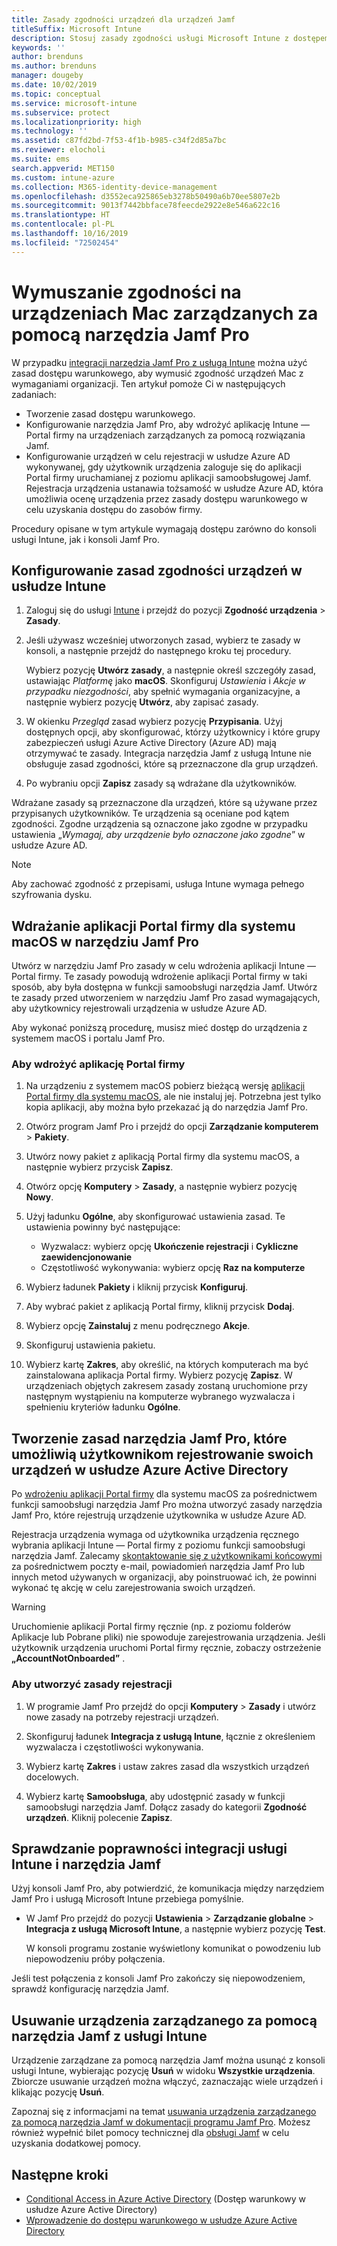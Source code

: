 ```yaml
---
title: Zasady zgodności urządzeń dla urządzeń Jamf
titleSuffix: Microsoft Intune
description: Stosuj zasady zgodności usługi Microsoft Intune z dostępem warunkowym usługi Azure Active Directory, aby pomóc zabezpieczać urządzenia zarządzane przez narzędzie Jamf.
keywords: ''
author: brenduns
ms.author: brenduns
manager: dougeby
ms.date: 10/02/2019
ms.topic: conceptual
ms.service: microsoft-intune
ms.subservice: protect
ms.localizationpriority: high
ms.technology: ''
ms.assetid: c87fd2bd-7f53-4f1b-b985-c34f2d85a7bc
ms.reviewer: elocholi
ms.suite: ems
search.appverid: MET150
ms.custom: intune-azure
ms.collection: M365-identity-device-management
ms.openlocfilehash: d3552eca925865eb3278b50490a6b70ee5807e2b
ms.sourcegitcommit: 9013f7442bbface78feecde2922e8e546a622c16
ms.translationtype: HT
ms.contentlocale: pl-PL
ms.lasthandoff: 10/16/2019
ms.locfileid: "72502454"
---
```

# <a name="enforce-compliance-on-macs-managed-with-jamf-pro"></a>Wymuszanie zgodności na urządzeniach Mac zarządzanych za pomocą narzędzia Jamf Pro

W przypadku [integracji narzędzia Jamf Pro z usługą Intune](conditional-access-integrate-jamf.md) można użyć zasad dostępu warunkowego, aby wymusić zgodność urządzeń Mac z wymaganiami organizacji.  Ten artykuł pomoże Ci w następujących zadaniach:  

- Tworzenie zasad dostępu warunkowego.
- Konfigurowanie narzędzia Jamf Pro, aby wdrożyć aplikację Intune — Portal firmy na urządzeniach zarządzanych za pomocą rozwiązania Jamf.
- Konfigurowanie urządzeń w celu rejestracji w usłudze Azure AD wykonywanej, gdy użytkownik urządzenia zaloguje się do aplikacji Portal firmy uruchamianej z poziomu aplikacji samoobsługowej Jamf. Rejestracja urządzenia ustanawia tożsamość w usłudze Azure AD, która umożliwia ocenę urządzenia przez zasady dostępu warunkowego w celu uzyskania dostępu do zasobów firmy.  
 
Procedury opisane w tym artykule wymagają dostępu zarówno do konsoli usługi Intune, jak i konsoli Jamf Pro.

## <a name="set-up-device-compliance-policies-in-intune"></a>Konfigurowanie zasad zgodności urządzeń w usłudze Intune

1. Zaloguj się do usługi [Intune](https://go.microsoft.com/fwlink/?linkid=2090973) i przejdź do pozycji **Zgodność urządzenia** > **Zasady**. 
2. Jeśli używasz wcześniej utworzonych zasad, wybierz te zasady w konsoli, a następnie przejdź do następnego kroku tej procedury.  
   
   Wybierz pozycję **Utwórz zasady**, a następnie określ szczegóły zasad, ustawiając *Platformę* jako **macOS**. Skonfiguruj *Ustawienia* i *Akcje w przypadku niezgodności*, aby spełnić wymagania organizacyjne, a następnie wybierz pozycję **Utwórz**, aby zapisać zasady.

3. W okienku *Przegląd* zasad wybierz pozycję **Przypisania**. Użyj dostępnych opcji, aby skonfigurować, którzy użytkownicy i które grupy zabezpieczeń usługi Azure Active Directory (Azure AD) mają otrzymywać te zasady. Integracja narzędzia Jamf z usługą Intune nie obsługuje zasad zgodności, które są przeznaczone dla grup urządzeń. 

4. Po wybraniu opcji **Zapisz** zasady są wdrażane dla użytkowników.  

Wdrażane zasady są przeznaczone dla urządzeń, które są używane przez przypisanych użytkowników. Te urządzenia są oceniane pod kątem zgodności. Zgodne urządzenia są oznaczone jako zgodne w przypadku ustawienia „*Wymagaj, aby urządzenie było oznaczone jako zgodne*” w usłudze Azure AD.  

> [!NOTE]
> Aby zachować zgodność z przepisami, usługa Intune wymaga pełnego szyfrowania dysku.

## <a name="deploy-the-company-portal-app-for-macos-in-jamf-pro"></a>Wdrażanie aplikacji Portal firmy dla systemu macOS w narzędziu Jamf Pro

Utwórz w narzędziu Jamf Pro zasady w celu wdrożenia aplikacji Intune — Portal firmy. Te zasady powodują wdrożenie aplikacji Portal firmy w taki sposób, aby była dostępna w funkcji samoobsługi narzędzia Jamf. Utwórz te zasady przed utworzeniem w narzędziu Jamf Pro zasad wymagających, aby użytkownicy rejestrowali urządzenia w usłudze Azure AD.  

Aby wykonać poniższą procedurę, musisz mieć dostęp do urządzenia z systemem macOS i portalu Jamf Pro. 

### <a name="to-deploy-the-company-portal-app"></a>Aby wdrożyć aplikację Portal firmy  

1. Na urządzeniu z systemem macOS pobierz bieżącą wersję [aplikacji Portal firmy dla systemu macOS](https://go.microsoft.com/fwlink/?linkid=862280), ale nie instaluj jej. Potrzebna jest tylko kopia aplikacji, aby można było przekazać ją do narzędzia Jamf Pro.  

2. Otwórz program Jamf Pro i przejdź do opcji **Zarządzanie komputerem** > **Pakiety**.

3. Utwórz nowy pakiet z aplikacją Portal firmy dla systemu macOS, a następnie wybierz przycisk **Zapisz**.

4. Otwórz opcję **Komputery** > **Zasady**, a następnie wybierz pozycję **Nowy**.

5. Użyj ładunku **Ogólne**, aby skonfigurować ustawienia zasad. Te ustawienia powinny być następujące:
   - Wyzwalacz: wybierz opcję **Ukończenie rejestracji** i **Cykliczne zaewidencjonowanie**
   - Częstotliwość wykonywania: wybierz opcję **Raz na komputerze**

6. Wybierz ładunek **Pakiety** i kliknij przycisk **Konfiguruj**.

7. Aby wybrać pakiet z aplikacją Portal firmy, kliknij przycisk **Dodaj**.

8. Wybierz opcję **Zainstaluj** z menu podręcznego **Akcje**.
9. Skonfiguruj ustawienia pakietu.

10. Wybierz kartę **Zakres**, aby określić, na których komputerach ma być zainstalowana aplikacja Portal firmy. Wybierz pozycję **Zapisz**. W urządzeniach objętych zakresem zasady zostaną uruchomione przy następnym wystąpieniu na komputerze wybranego wyzwalacza i spełnieniu kryteriów ładunku **Ogólne**.

## <a name="create-a-policy-in-jamf-pro-to-have-users-register-their-devices-with-azure-active-directory"></a>Tworzenie zasad narzędzia Jamf Pro, które umożliwią użytkownikom rejestrowanie swoich urządzeń w usłudze Azure Active Directory  

Po [wdrożeniu aplikacji Portal firmy](conditional-access-assign-jamf.md#deploy-the-company-portal-app-for-macos-in-jamf-pro) dla systemu macOS za pośrednictwem funkcji samoobsługi narzędzia Jamf Pro można utworzyć zasady narzędzia Jamf Pro, które rejestrują urządzenie użytkownika w usłudze Azure AD. 

Rejestracja urządzenia wymaga od użytkownika urządzenia ręcznego wybrania aplikacji Intune — Portal firmy z poziomu funkcji samoobsługi narzędzia Jamf. Zalecamy [skontaktowanie się z użytkownikami końcowymi](../fundamentals/end-user-educate.md) za pośrednictwem poczty e-mail, powiadomień narzędzia Jamf Pro lub innych metod używanych w organizacji, aby poinstruować ich, że powinni wykonać tę akcję w celu zarejestrowania swoich urządzeń. 

> [!WARNING]
> Uruchomienie aplikacji Portal firmy ręcznie (np. z poziomu folderów Aplikacje lub Pobrane pliki) nie spowoduje zarejestrowania urządzenia. Jeśli użytkownik urządzenia uruchomi Portal firmy ręcznie, zobaczy ostrzeżenie **„AccountNotOnboarded”** .

### <a name="to-create-the-registration-policy"></a>Aby utworzyć zasady rejestracji  

1. W programie Jamf Pro przejdź do opcji **Komputery** > **Zasady** i utwórz nowe zasady na potrzeby rejestracji urządzeń.

2. Skonfiguruj ładunek **Integracja z usługą Intune**, łącznie z określeniem wyzwalacza i częstotliwości wykonywania.

3. Wybierz kartę **Zakres** i ustaw zakres zasad dla wszystkich urządzeń docelowych.

4. Wybierz kartę **Samoobsługa**, aby udostępnić zasady w funkcji samoobsługi narzędzia Jamf. Dołącz zasady do kategorii **Zgodność urządzeń**. Kliknij polecenie **Zapisz**.

## <a name="validate-intune-and-jamf-integration"></a>Sprawdzanie poprawności integracji usługi Intune i narzędzia Jamf  

Użyj konsoli Jamf Pro, aby potwierdzić, że komunikacja między narzędziem Jamf Pro i usługą Microsoft Intune przebiega pomyślnie. 

- W Jamf Pro przejdź do pozycji **Ustawienia** > **Zarządzanie globalne** > **Integracja z usługą Microsoft Intune**, a następnie wybierz pozycję **Test**. 

    W konsoli programu zostanie wyświetlony komunikat o powodzeniu lub niepowodzeniu próby połączenia.  

Jeśli test połączenia z konsoli Jamf Pro zakończy się niepowodzeniem, sprawdź konfigurację narzędzia Jamf. 


## <a name="removing-a-jamf-managed-device-from-intune"></a>Usuwanie urządzenia zarządzanego za pomocą narzędzia Jamf z usługi Intune

Urządzenie zarządzane za pomocą narzędzia Jamf można usunąć z konsoli usługi Intune, wybierając pozycję **Usuń** w widoku **Wszystkie urządzenia**. Zbiorcze usuwanie urządzeń można włączyć, zaznaczając wiele urządzeń i klikając pozycję **Usuń**.

Zapoznaj się z informacjami na temat [usuwania urządzenia zarządzanego za pomocą narzędzia Jamf w dokumentacji programu Jamf Pro](https://www.jamf.com/jamf-nation/articles/80/unmanaging-computers-while-preserving-their-inventory-information). Możesz również wypełnić bilet pomocy technicznej dla [obsługi Jamf](https://www.jamf.com/support/) w celu uzyskania dodatkowej pomocy. 

## <a name="next-steps"></a>Następne kroki

- [Conditional Access in Azure Active Directory](https://docs.microsoft.com/azure/active-directory/active-directory-conditional-access-azure-portal) (Dostęp warunkowy w usłudze Azure Active Directory)
- [Wprowadzenie do dostępu warunkowego w usłudze Azure Active Directory](https://docs.microsoft.com/azure/active-directory/active-directory-conditional-access-azure-portal-get-started)
